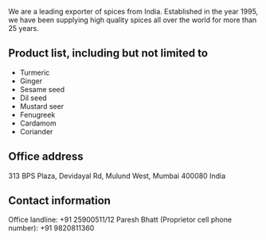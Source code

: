 We are a leading exporter of spices from India. Established in the year 1995, we have been supplying high quality spices all over the world for more than 25 years.

## Product list, including but not limited to 
* Turmeric
* Ginger 
* Sesame seed
* Dil seed
* Mustard seer
* Fenugreek 
* Cardamom 
* Coriander

## Office address 
313 BPS Plaza, Devidayal Rd, Mulund West, Mumbai 400080 India 

## Contact information 
Office landline: +91 25900511/12
Paresh Bhatt (Proprietor cell phone number): +91 9820811360
